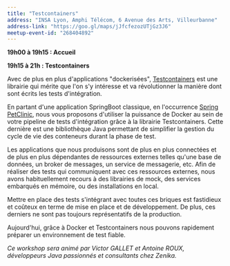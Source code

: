 ```yaml
---
title: "Testcontainers"
address: "INSA Lyon, Amphi Télécom, 6 Avenue des Arts, Villeurbanne"
address-link: "https://goo.gl/maps/jJfcfezozUTjGz3J6"
meetup-event-id: "268404892"
---
```


**19h00 à 19h15 : Accueil**

**19h15 à 21h : Testcontainers**

Avec de plus en plus d'applications "dockerisées", [Testcontainers](https://www.testcontainers.org/) est une librairie qui mérite que l'on s'y intéresse et va révolutionner la manière dont sont écrits les tests d'intégration.

En partant d'une application SpringBoot classique, en l'occurrence [Spring PetClinic](https://github.com/spring-projects/spring-petclinic), nous vous proposons d'utiliser la puissance de Docker au sein de votre pipeline de tests d'intégration grâce à la librairie Testcontainers.
Cette dernière est une bibliothèque Java permettant de simplifier la gestion du cycle de vie des conteneurs durant la phase de test.

Les applications que nous produisons sont de plus en plus connectées et de plus en plus dépendantes de ressources externes telles qu'une base de données, un broker de messages, un service de messagerie, etc.
Afin de réaliser des tests qui communiquent avec ces ressources externes, nous avons habituellement recours à des librairies de mock, des services embarqués en mémoire, ou des installations en local.

Mettre en place des tests s'intégrant avec toutes ces briques est fastidieux et coûteux en terme de mise en place et de développement.
De plus, ces derniers ne sont pas toujours représentatifs de la production.

Aujourd'hui, grâce à Docker et Testcontainers nous pouvons rapidement préparer un environnement de test fiable.

*Ce workshop sera animé par Victor GALLET et Antoine ROUX, développeurs Java passionnés et consultants chez Zenika.*
